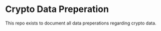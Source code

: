 # Crypto Data Preperation

This repo exists to document all data preperations regarding crypto data. 